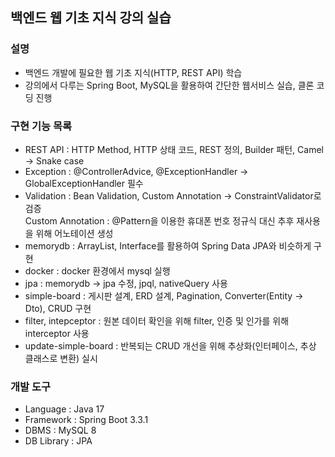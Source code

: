 ## 백엔드 웹 기초 지식 강의 실습

### 설명
* 백엔드 개발에 필요한 웹 기초 지식(HTTP, REST API) 학습   
* 강의에서 다루는 Spring Boot, MySQL을 활용하여 간단한 웹서비스 실습, 클론 코딩 진행

   
### 구현 기능 목록
* REST API : HTTP Method, HTTP 상태 코드, REST 정의, Builder 패턴, Camel -> Snake case
* Exception : @ControllerAdvice, @ExceptionHandler -> GlobalExceptionHandler 필수
* Validation : Bean Validation, Custom Annotation -> ConstraintValidator로 검증   
  Custom Annotation : @Pattern을 이용한 휴대폰 번호 정규식 대신 추후 재사용을 위해 어노테이션 생성
* memorydb : ArrayList, Interface를 활용하여 Spring Data JPA와 비슷하게 구현
* docker : docker 환경에서 mysql 실행
* jpa : memorydb -> jpa 수정, jpql, nativeQuery 사용
* simple-board : 게시판 설계, ERD 설계, Pagination, Converter(Entity -> Dto), CRUD 구현
* filter, intepceptor : 원본 데이터 확인을 위해 filter, 인증 및 인가를 위해 interceptor 사용
* update-simple-board : 반복되는 CRUD 개선을 위해 추상화(인터페이스, 추상 클래스로 변환) 실시

### 개발 도구
* Language : Java 17
* Framework : Spring Boot 3.3.1
* DBMS : MySQL 8
* DB Library : JPA
